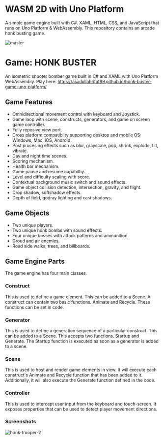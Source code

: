 # WASM 2D with Uno Platform
A simple game engine built with C#. XAML, HTML, CSS, and JavaScript that runs on Uno Platform & WebAssembly.
This repository contains an arcade honk busting game.

![master](https://github.com/asadullahrifat89/honk-buster-game-uno-platform/actions/workflows/main.yml/badge.svg)

# Game: HONK BUSTER
An isometric shooter bomber game built in C# and XAML with Uno Platform WebAssembly.
Play here: https://asadullahrifat89.github.io/honk-buster-game-uno-platform/

## Game Features

- Omnidirectional movement control with keyboard and Joystick.
- Game loop with scene, constructs, generators, and game on screen game controller.
- Fully reposive view port.
- Cross platform compatibilty supporting desktop and mobile OS: Windows, Mac, iOS, Android.
- Post procesing effects such as blur, grayscale, pop, shrink, explode, tilt, vibrate.
- Day and night time scenes.
- Scoring mechanism.
- Health bar mechanism.
- Game pause and resume capabiltiy.
- Level and difficulty scaling with score.
- Contextual background music switch and sound effects.
- Game object collision detection, intersection, gravity, and flight.
- Drop shadow, softshadow effects.
- Depth of field, godray lighting and cast shadows.

## Game Objects
- Two unique players.
- Two unique honk bombs with sound effects.
- Four unique bosses with attack patterns and ammunition.
- Groud and air enemies.
- Road side walks, trees, and billboards.

## Game Engine Parts

The game engine has four main classes.

### Construct

This is used to define a game element. This can be added to a Scene. A construct can contain two basic functions. Animate and Recycle. These functions can be set in code.

### Generator

This is used to define a generation sequence of a particular construct. This can be added to a Scene. This accepts two functions. Startup and Generate. The Startup function is executed as soon as a generator is added to a scene.

### Scene

This is used to host and render game elements in view. It will execute each construct's Animate and Recycle function that has been added to it. Additionally, it will also execute the Generate function defined in the code.

### Controller

This is used to intercept user input from the keyboard and touch-screen. It exposes properties that can be used to detect player movement directions.

### Screenshots

![honk-trooper-2](https://user-images.githubusercontent.com/25480176/229379005-7e8b35ec-7088-4dc7-baa1-cb33304d23cf.png)

